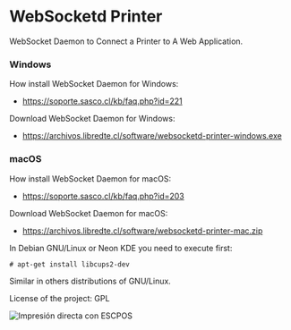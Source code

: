 WebSocketd Printer
=================

WebSocket Daemon to Connect a Printer to A Web Application.

### Windows

How install WebSocket Daemon for Windows:
* https://soporte.sasco.cl/kb/faq.php?id=221

Download WebSocket Daemon for Windows:
* https://archivos.libredte.cl/software/websocketd-printer-windows.exe

### macOS

How install WebSocket Daemon for macOS:
* https://soporte.sasco.cl/kb/faq.php?id=203

Download WebSocket Daemon for macOS:
* https://archivos.libredte.cl/software/websocketd-printer-mac.zip


In Debian GNU/Linux or Neon KDE you need to execute first:

    # apt-get install libcups2-dev

Similar in others distributions of GNU/Linux.

License of the project: GPL

![Impresión directa con ESCPOS](https://i.imgur.com/gnMGogW.gif "Ejemplo con impresora Epson TM-T20II")
